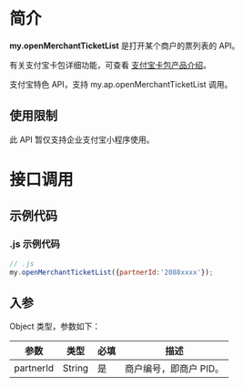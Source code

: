 # 简介
**my.openMerchantTicketList** 是打开某个商户的票列表的 API。

有关支付宝卡包详细功能，可查看 [支付宝卡包产品介绍](https://opendocs.alipay.com/mini/introduce/voucher)。

支付宝特色 API，支持 my.ap.openMerchantTicketList 调用。

## 使用限制
此 API 暂仅支持企业支付宝小程序使用。

# 接口调用

## 示例代码

### .js 示例代码
```javascript
// .js
my.openMerchantTicketList({partnerId:'2088xxxx'});
```

## 入参
Object 类型，参数如下：

| **参数** | **类型** | **必填** | **描述** |
| --- | --- | --- | --- |
| partnerId | String | 是 | 商户编号，即商户 PID。 |

